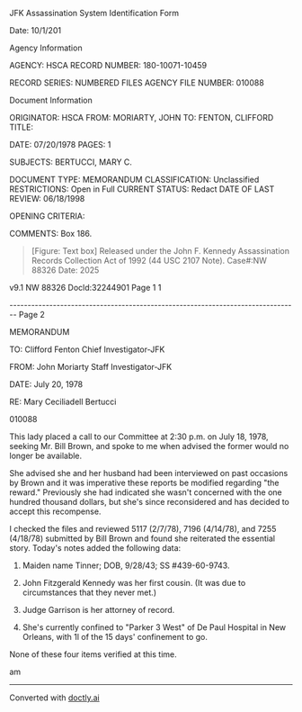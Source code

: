 JFK Assassination System
Identification Form

Date: 10/1/201

Agency Information

AGENCY: HSCA
RECORD NUMBER: 180-10071-10459

RECORD SERIES: NUMBERED FILES
AGENCY FILE NUMBER: 010088

Document Information

ORIGINATOR: HSCA
FROM: MORIARTY, JOHN
TO: FENTON, CLIFFORD
TITLE:

DATE: 07/20/1978
PAGES: 1

SUBJECTS: BERTUCCI, MARY C.

DOCUMENT TYPE: MEMORANDUM
CLASSIFICATION: Unclassified
RESTRICTIONS: Open in Full
CURRENT STATUS: Redact
DATE OF LAST REVIEW: 06/18/1998

OPENING CRITERIA:

COMMENTS: Box 186.

> [Figure: Text box] Released under the John F. Kennedy Assassination Records Collection Act of 1992 (44 USC 2107 Note). Case#:NW 88326 Date: 2025

v9.1
NW 88326 Docld:32244901 Page 1
1


-------------------------------------------------------------------------------- Page 2

MEMORANDUM

TO:
Clifford Fenton
Chief Investigator-JFK

FROM:
John Moriarty
Staff Investigator-JFK

DATE:
July 20, 1978

RE:
Mary Ceciliadell Bertucci

010088

This lady placed a call to our Committee at 2:30 p.m. on July 18, 1978, seeking Mr. Bill Brown, and spoke to me when advised the former would no longer be available.

She advised she and her husband had been interviewed on past occasions by Brown and it was imperative these reports be modified regarding "the reward." Previously she had indicated she wasn't concerned with the one hundred thousand dollars, but she's since reconsidered and has decided to accept this recompense.

I checked the files and reviewed 5117 (2/7/78), 7196 (4/14/78), and 7255 (4/18/78) submitted by Bill Brown and found she reiterated the essential story. Today's notes added the following data:

1.  Maiden name Tinner; DOB, 9/28/43; SS #439-60-9743.

2.  John Fitzgerald Kennedy was her first cousin. (It was due to circumstances that they never met.)

3.  Judge Garrison is her attorney of record.

4.  She's currently confined to "Parker 3 West" of De Paul Hospital in New Orleans, with 1l of the 15 days' confinement to go.

None of these four items verified at this time.

am


---
Converted with [doctly.ai](https://doctly.ai)